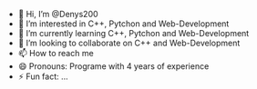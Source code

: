 - 👋 Hi, I’m @Denys200                                
- 👀 I’m interested in C++, Pytchon and Web-Development
- 🌱 I’m currently learning C++, Pytchon and Web-Development
- 💞️ I’m looking to collaborate on C++ and Web-Development
- 📫 How to reach me 
- 😄 Pronouns: Programe with 4 years of experience
- ⚡ Fun fact: ...

<!---
Denys200/Denys200 is a ✨ special ✨ repository because its `README.md` (this file) appears on your GitHub profile.
You can click the Preview link to take a look at your changes.
--->
